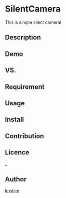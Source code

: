 SilentCamera
====

This is simple silent camera!

## Description

## Demo

## VS. 

## Requirement

## Usage

## Install

## Contribution

## Licence

[_](https://github.com/tcnksm/tool/blob/master/LICENCE)

## Author

[knshim](https://github.com/knshim)
